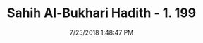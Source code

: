 ---
title        : "Sahih Al-Bukhari Hadith - 1. 199"
date         : 7/25/2018 1:48:47 PM
draft        : false
type         : "hadith"
layout       : "hadith"
BookCode     : "SHB"
VolumeNumber : "1"
HadithNumber : "199"
categories  :  ["Ablution-Performing ablution from an earthenware pot"]
tags  :  ["Thabit"]
---